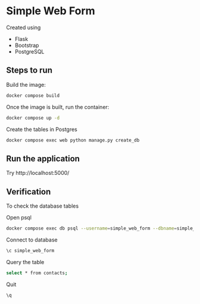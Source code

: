 # Simple Web Form

Created using

- Flask
- Bootstrap
- PostgreSQL

## Steps to run

Build the image:

```bash
docker compose build
```

Once the image is built, run the container:

```bash
docker compose up -d
```

Create the tables in Postgres

```bash
docker compose exec web python manage.py create_db
```

## Run the application

Try http://localhost:5000/

## Verification

To check the database tables

Open psql

```bash
docker compose exec db psql --username=simple_web_form --dbname=simple_web_form
```

Connect to database

```bash
\c simple_web_form
```

Query the table

```bash
select * from contacts;
```

Quit

```bash
\q
```
